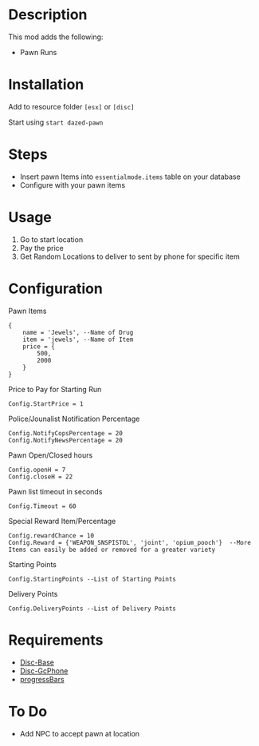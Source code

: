 # Description

This mod adds the following:

- Pawn Runs

# Installation
Add to resource folder `[esx]` or `[disc]`

Start using `start dazed-pawn`

# Steps

- Insert pawn Items into `essentialmode.items` table on your database
- Configure with your pawn items

# Usage
1. Go to start location
2. Pay the price
4. Get Random Locations to deliver to sent by phone for specific item

# Configuration

Pawn Items
```
{ 
    name = 'Jewels', --Name of Drug
    item = 'jewels', --Name of Item
    price = { 
        500,
        2000
    } 
}
```

Price to Pay for Starting Run
```
Config.StartPrice = 1
```

Police/Jounalist Notification Percentage
```
Config.NotifyCopsPercentage = 20 
Config.NotifyNewsPercentage = 20
```

Pawn Open/Closed hours
```
Config.openH = 7
Config.closeH = 22
```

Pawn list timeout in seconds
```
Config.Timeout = 60
```

Special Reward Item/Percentage
```
Config.rewardChance = 10
Config.Reward = {'WEAPON_SNSPISTOL', 'joint', 'opium_pooch'}  --More Items can easily be added or removed for a greater variety
```

Starting Points
```
Config.StartingPoints --List of Starting Points
```

Delivery Points
```
Config.DeliveryPoints --List of Delivery Points
```

# Requirements

- [Disc-Base](https://github.com/DiscworldZA/gta-resources/tree/master/disc-base)
- [Disc-GcPhone](https://github.com/DiscworldZA/gta-resources/tree/master/disc-gcphone)
- [progressBars](https://github.com/torpidity/progressBars)


# To Do

- Add NPC to accept pawn at location
